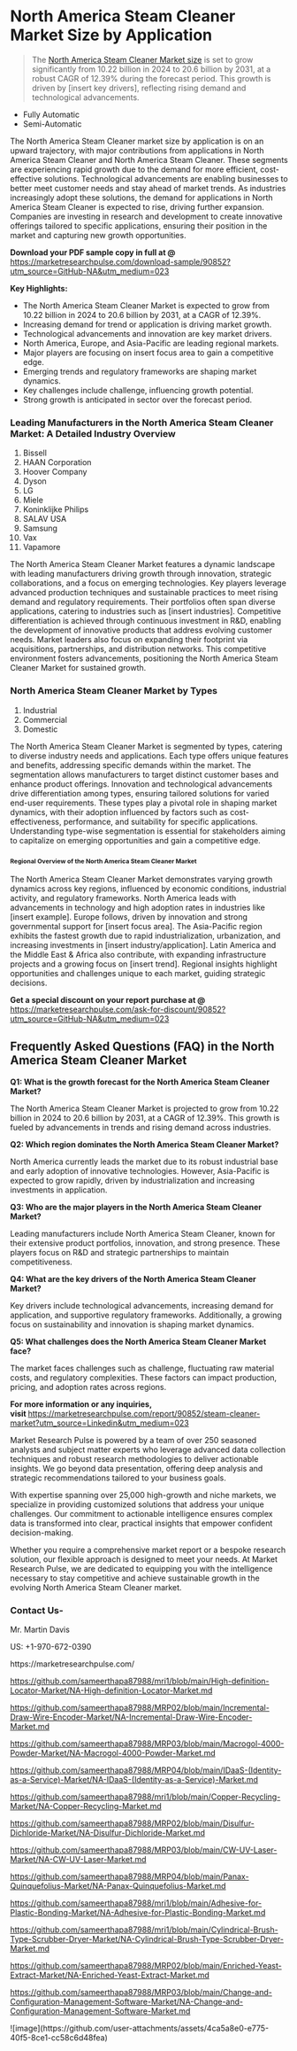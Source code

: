 <h1>North America Steam Cleaner Market&nbsp;Size by Application</h1><blockquote><p>The <a href="https://marketresearchpulse.com/download-sample/90852?utm_source=GitHub-NA&amp;utm_medium=023">North America Steam Cleaner Market size</a> is set to grow significantly from 10.22 billion in 2024 to 20.6 billion by 2031, at a robust CAGR of 12.39% during the forecast period. This growth is driven by [insert key drivers], reflecting rising demand and technological advancements.</p></blockquote><ul><li>Fully Automatic <li> Semi-Automatic</li></ul><p>The North America Steam Cleaner market size by application is on an upward trajectory, with major contributions from applications in North America Steam Cleaner and North America Steam Cleaner. These segments are experiencing rapid growth due to the demand for more efficient, cost-effective solutions. Technological advancements are enabling businesses to better meet customer needs and stay ahead of market trends. As industries increasingly adopt these solutions, the demand for applications in North America Steam Cleaner is expected to rise, driving further expansion. Companies are investing in research and development to create innovative offerings tailored to specific applications, ensuring their position in the market and capturing new growth opportunities.</p><p><strong>Download your PDF sample copy in full at @ </strong><a href="https://marketresearchpulse.com/download-sample/90852?utm_source=GitHub-NA&amp;utm_medium=023">https://marketresearchpulse.com/download-sample/90852?utm_source=GitHub-NA&amp;utm_medium=023</a></p><p><strong>Key Highlights: </strong></p><ul><li>The North America Steam Cleaner Market is expected to grow from 10.22 billion in 2024 to 20.6 billion by 2031, at a CAGR of 12.39%.</li><li>Increasing demand for trend or application is driving market growth.</li><li>Technological advancements and innovation are key market drivers.</li><li>North America, Europe, and Asia-Pacific are leading regional markets.</li><li>Major players are focusing on insert focus area to gain a competitive edge.</li><li>Emerging trends and regulatory frameworks are shaping market dynamics.</li><li>Key challenges include challenge, influencing growth potential.</li><li>Strong growth is anticipated in sector over the forecast period.</li></ul><h3>Leading Manufacturers in the North America Steam Cleaner Market: A Detailed Industry Overview</h3><ol><li>Bissell</li><li>HAAN Corporation</li><li>Hoover Company</li><li>Dyson</li><li>LG</li><li>Miele</li><li>Koninklijke Philips</li><li>SALAV USA</li><li>Samsung</li><li>Vax</li><li>Vapamore</li></ol><div class="flex max-w-full flex-col flex-grow"><div class="min-h-8 text-message flex w-full flex-col items-end gap-2 whitespace-normal break-words [.text-message+&amp;]:mt-5" dir="auto" data-message-author-role="assistant" data-message-id="fd8432e4-4910-450d-b182-61b7bfb0a01f" data-message-model-slug="gpt-4o"><div class="flex w-full flex-col gap-1 empty:hidden first:pt-[3px]"><div class="markdown prose w-full break-words dark:prose-invert light"><p>The North America Steam Cleaner Market features a dynamic landscape with leading manufacturers driving growth through innovation, strategic collaborations, and a focus on emerging technologies. Key players leverage advanced production techniques and sustainable practices to meet rising demand and regulatory requirements. Their portfolios often span diverse applications, catering to industries such as [insert industries]. Competitive differentiation is achieved through continuous investment in R&amp;D, enabling the development of innovative products that address evolving customer needs. Market leaders also focus on expanding their footprint via acquisitions, partnerships, and distribution networks. This competitive environment fosters advancements, positioning the North America Steam Cleaner Market for sustained growth.</p></div></div></div></div><h3>North America Steam Cleaner Market by Types</h3><ol><li>Industrial <li> Commercial <li> Domestic</li></ol><div class="flex max-w-full flex-col flex-grow"><div class="min-h-8 text-message flex w-full flex-col items-end gap-2 whitespace-normal break-words [.text-message+&amp;]:mt-5" dir="auto" data-message-author-role="assistant" data-message-id="084470be-0bb7-4664-bddf-5156b4f41249" data-message-model-slug="gpt-4o-mini"><div class="flex w-full flex-col gap-1 empty:hidden first:pt-[3px]"><div class="markdown prose w-full break-words dark:prose-invert light"><p>The North America Steam Cleaner Market is segmented by types, catering to diverse industry needs and applications. Each type offers unique features and benefits, addressing specific demands within the market. The segmentation allows manufacturers to target distinct customer bases and enhance product offerings. Innovation and technological advancements drive differentiation among types, ensuring tailored solutions for varied end-user requirements. These types play a pivotal role in shaping market dynamics, with their adoption influenced by factors such as cost-effectiveness, performance, and suitability for specific applications. Understanding type-wise segmentation is essential for stakeholders aiming to capitalize on emerging opportunities and gain a competitive edge.</p></div></div></div></div><h3><span style="font-size: 11px;">Regional Overview of the North America Steam Cleaner Market</span></h3><div class="flex max-w-full flex-col flex-grow"><div class="min-h-8 text-message flex w-full flex-col items-end gap-2 whitespace-normal break-words [.text-message+&amp;]:mt-5" dir="auto" data-message-author-role="assistant" data-message-id="e9038762-ce64-4e30-91c9-9bd413514231" data-message-model-slug="gpt-4o-mini"><div class="flex w-full flex-col gap-1 empty:hidden first:pt-[3px]"><div class="markdown prose w-full break-words dark:prose-invert light"><p>The North America Steam Cleaner Market demonstrates varying growth dynamics across key regions, influenced by economic conditions, industrial activity, and regulatory frameworks. North America leads with advancements in technology and high adoption rates in industries like [insert example]. Europe follows, driven by innovation and strong governmental support for [insert focus area]. The Asia-Pacific region exhibits the fastest growth due to rapid industrialization, urbanization, and increasing investments in [insert industry/application]. Latin America and the Middle East &amp; Africa also contribute, with expanding infrastructure projects and a growing focus on [insert trend]. Regional insights highlight opportunities and challenges unique to each market, guiding strategic decisions.</p></div></div></div></div><p><strong>Get a special discount on your report purchase at @ </strong><a href="https://marketresearchpulse.com/ask-for-discount/90852?utm_source=GitHub-NA&amp;utm_medium=023">https://marketresearchpulse.com/ask-for-discount/90852?utm_source=GitHub-NA&amp;utm_medium=023</a></p><h2>Frequently Asked Questions (FAQ) in the North America Steam Cleaner Market</h2><p><strong>Q1: What is the growth forecast for the North America Steam Cleaner Market?</strong></p><p>The North America Steam Cleaner Market is projected to grow from 10.22 billion in 2024 to 20.6 billion by 2031, at a CAGR of 12.39%. This growth is fueled by advancements in trends and rising demand across industries.</p><p><strong>Q2: Which region dominates the North America Steam Cleaner Market?</strong></p><p>North America currently leads the market due to its robust industrial base and early adoption of innovative technologies. However, Asia-Pacific is expected to grow rapidly, driven by industrialization and increasing investments in application.</p><p><strong>Q3: Who are the major players in the North America Steam Cleaner Market?</strong></p><p>Leading manufacturers include North America Steam Cleaner, known for their extensive product portfolios, innovation, and strong presence. These players focus on R&amp;D and strategic partnerships to maintain competitiveness.</p><p><strong>Q4: What are the key drivers of the North America Steam Cleaner Market?</strong></p><p>Key drivers include technological advancements, increasing demand for application, and supportive regulatory frameworks. Additionally, a growing focus on sustainability and innovation is shaping market dynamics.</p><p><strong>Q5: What challenges does the North America Steam Cleaner Market face?</strong></p><p>The market faces challenges such as challenge, fluctuating raw material costs, and regulatory complexities. These factors can impact production, pricing, and adoption rates across regions.</p><p><strong>For more information or any inquiries, visit&nbsp;</strong><a href="https://marketresearchpulse.com/report/90852/steam-cleaner-market?utm_source=Linkedin&utm_medium=023">https://marketresearchpulse.com/report/90852/steam-cleaner-market?utm_source=Linkedin&utm_medium=023</a></p><p>Market Research Pulse is powered by a team of over 250 seasoned analysts and subject matter experts who leverage advanced data collection techniques and robust research methodologies to deliver actionable insights. We go beyond data presentation, offering deep analysis and strategic recommendations tailored to your business goals.</p><p>With expertise spanning over 25,000 high-growth and niche markets, we specialize in providing customized solutions that address your unique challenges. Our commitment to actionable intelligence ensures complex data is transformed into clear, practical insights that empower confident decision-making.</p><p>Whether you require a comprehensive market report or a bespoke research solution, our flexible approach is designed to meet your needs. At Market Research Pulse, we are dedicated to equipping you with the intelligence necessary to stay competitive and achieve sustainable growth in the evolving North America Steam Cleaner market.</p><h3><strong>Contact Us-</strong></h3><p>Mr. Martin Davis</p><p>US: +1-970-672-0390</p><p>https://marketresearchpulse.com/</p><p><a href="https://github.com/sameerthapa87988/mri1/blob/main/High-definition-Locator-Market/NA-High-definition-Locator-Market.md">https://github.com/sameerthapa87988/mri1/blob/main/High-definition-Locator-Market/NA-High-definition-Locator-Market.md</a></p><p><a href="https://github.com/sameerthapa87988/MRP02/blob/main/Incremental-Draw-Wire-Encoder-Market/NA-Incremental-Draw-Wire-Encoder-Market.md">https://github.com/sameerthapa87988/MRP02/blob/main/Incremental-Draw-Wire-Encoder-Market/NA-Incremental-Draw-Wire-Encoder-Market.md</a></p><p><a href="https://github.com/sameerthapa87988/MRP03/blob/main/Macrogol-4000-Powder-Market/NA-Macrogol-4000-Powder-Market.md">https://github.com/sameerthapa87988/MRP03/blob/main/Macrogol-4000-Powder-Market/NA-Macrogol-4000-Powder-Market.md</a></p><p><a href="https://github.com/sameerthapa87988/MRP04/blob/main/IDaaS-(Identity-as-a-Service)-Market/NA-IDaaS-(Identity-as-a-Service)-Market.md">https://github.com/sameerthapa87988/MRP04/blob/main/IDaaS-(Identity-as-a-Service)-Market/NA-IDaaS-(Identity-as-a-Service)-Market.md</a></p><p><a href="https://github.com/sameerthapa87988/mri1/blob/main/Copper-Recycling-Market/NA-Copper-Recycling-Market.md">https://github.com/sameerthapa87988/mri1/blob/main/Copper-Recycling-Market/NA-Copper-Recycling-Market.md</a></p><p><a href="https://github.com/sameerthapa87988/MRP02/blob/main/Disulfur-Dichloride-Market/NA-Disulfur-Dichloride-Market.md">https://github.com/sameerthapa87988/MRP02/blob/main/Disulfur-Dichloride-Market/NA-Disulfur-Dichloride-Market.md</a></p><p><a href="https://github.com/sameerthapa87988/MRP03/blob/main/CW-UV-Laser-Market/NA-CW-UV-Laser-Market.md">https://github.com/sameerthapa87988/MRP03/blob/main/CW-UV-Laser-Market/NA-CW-UV-Laser-Market.md</a></p><p><a href="https://github.com/sameerthapa87988/MRP04/blob/main/Panax-Quinquefolius-Market/NA-Panax-Quinquefolius-Market.md">https://github.com/sameerthapa87988/MRP04/blob/main/Panax-Quinquefolius-Market/NA-Panax-Quinquefolius-Market.md</a></p><p><a href="https://github.com/sameerthapa87988/mri1/blob/main/Adhesive-for-Plastic-Bonding-Market/NA-Adhesive-for-Plastic-Bonding-Market.md">https://github.com/sameerthapa87988/mri1/blob/main/Adhesive-for-Plastic-Bonding-Market/NA-Adhesive-for-Plastic-Bonding-Market.md</a></p><p><a href="https://github.com/sameerthapa87988/mri1/blob/main/Cylindrical-Brush-Type-Scrubber-Dryer-Market/NA-Cylindrical-Brush-Type-Scrubber-Dryer-Market.md">https://github.com/sameerthapa87988/mri1/blob/main/Cylindrical-Brush-Type-Scrubber-Dryer-Market/NA-Cylindrical-Brush-Type-Scrubber-Dryer-Market.md</a></p><p><a href="https://github.com/sameerthapa87988/MRP02/blob/main/Enriched-Yeast-Extract-Market/NA-Enriched-Yeast-Extract-Market.md">https://github.com/sameerthapa87988/MRP02/blob/main/Enriched-Yeast-Extract-Market/NA-Enriched-Yeast-Extract-Market.md</a></p><p><a href="https://github.com/sameerthapa87988/MRP03/blob/main/Change-and-Configuration-Management-Software-Market/NA-Change-and-Configuration-Management-Software-Market.md">https://github.com/sameerthapa87988/MRP03/blob/main/Change-and-Configuration-Management-Software-Market/NA-Change-and-Configuration-Management-Software-Market.md</a></p>
![image](https://github.com/user-attachments/assets/4ca5a8e0-e775-40f5-8ce1-cc58c6d48fea)
